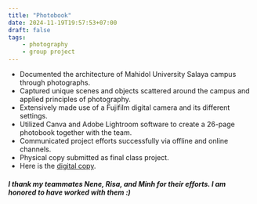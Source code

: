 ```yaml
---
title: "Photobook"
date: 2024-11-19T19:57:53+07:00
draft: false
tags:
    - photography
    - group project
---
```


- Documented the architecture of Mahidol University Salaya campus through photographs.
- Captured unique scenes and objects scattered around the campus and applied principles of photography.
- Extensively made use of a Fujifilm digital camera and its different settings.
- Utilized Canva and Adobe Lightroom software to create a 26-page photobook together with the team.
- Communicated project efforts successfully via offline and online channels.
- Physical copy submitted as final class project.
- Here is the [digital copy](/portfolio/files/photobook.pdf).

##### I thank my teammates Nene, Risa, and Minh for their efforts. I am honored to have worked with them :)
